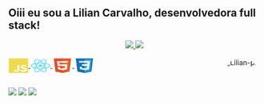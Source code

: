 ## Oiii eu sou a Lilian Carvalho, desenvolvedora full stack!

<div align="center">
  <a href="https://github.com/liliandecarvalho">
  <img height="180em" src="https://github-readme-stats.vercel.app/api?username=liliandecarvalho&show_icons=true&theme=gruvbox&include_all_commits=true&count_private=true"/>
  <img height="180em" src="https://github-readme-stats.vercel.app/api/top-langs/?username=liliandecarvalho&layout=compact&langs_count=7&theme=gruvbox"/>
</div>
  
<div style="display: inline_block"><br>
  <img align="center" alt="Rafa-Js" height="30" width="40" src="https://raw.githubusercontent.com/devicons/devicon/master/icons/javascript/javascript-plain.svg">
  <img align="center" alt="Rafa-React" height="30" width="40" src="https://raw.githubusercontent.com/devicons/devicon/master/icons/react/react-original.svg">
  <img align="center" alt="Rafa-HTML" height="30" width="40" src="https://raw.githubusercontent.com/devicons/devicon/master/icons/html5/html5-original.svg">
  <img align="center" alt="Rafa-CSS" height="30" width="40" src="https://raw.githubusercontent.com/devicons/devicon/master/icons/css3/css3-original.svg">
  <img align="right" alt="Lilian-pic" height="150" style="border-radius:50px;" src="https://scontent.fssa7-1.fna.fbcdn.net/v/t39.30808-6/322489838_1553829721798846_2604945427892872250_n.jpg?_nc_cat=104&ccb=1-7&_nc_sid=730e14&_nc_eui2=AeGXPrsT9nlhNGHwDJcScdL7Ya5tmXyNkfhhrm2ZfI2R-HD9JWTbwLPmk3YwpuU69NZIuetkejIMTKE1qbdXgMQa&_nc_ohc=a08Dp1lWxLkAX9MxqWE&_nc_ht=scontent.fssa7-1.fna&oh=00_AfA8dcNzeAx9gRr-G7i9PI8dS__s8nKnE5Z_2ClU_l2TOQ&oe=63B1FA13">
</div>
  
  ##
 
<div> 
  <a href="https://wa.me/5571991919666" target="_blank"><img src="https://img.shields.io/badge/WhatsApp-25D366?style=for-the-badge&logo=whatsapp&logoColor=white" target="_blank"></a>
   <a href = "mailto:liliandecarvalho.dev@gmail.com"><img src="https://img.shields.io/badge/Gmail-D14836?style=for-the-badge&logo=gmail&logoColor=white" target="_blank"></a>
  <a href="https://www.linkedin.com/in/liliandecarvalho" target="_blank"><img src="https://img.shields.io/badge/-LinkedIn-%230077B5?style=for-the-badge&logo=linkedin&logoColor=white" target="_blank"></a> 
 
 
</div>
